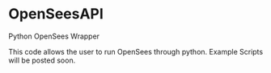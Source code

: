 # OpenSeesAPI
Python OpenSees Wrapper

This code allows the user to run OpenSees through python. Example Scripts will be posted soon.

